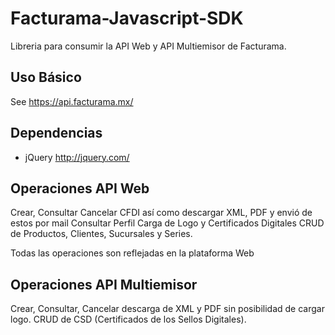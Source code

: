 # Facturama-Javascript-SDK
Libreria para consumir la API Web y API Multiemisor de Facturama.

Uso Básico
-----------
See https://api.facturama.mx/

Dependencias
------------
* jQuery http://jquery.com/

Operaciones API Web 
------------
Crear, Consultar Cancelar CFDI así como descargar XML, PDF y envió de estos por mail 
Consultar Perfil 
Carga de Logo y Certificados Digitales 
CRUD de Productos, Clientes, Sucursales y Series. 

Todas las operaciones son reflejadas en la plataforma Web 

Operaciones API Multiemisor
------------
Crear, Consultar, Cancelar descarga de XML y PDF sin posibilidad de cargar logo. 
CRUD de CSD (Certificados de los Sellos Digitales).
